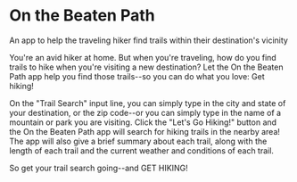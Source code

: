 # On the Beaten Path
An app to help the traveling hiker find trails within their destination's vicinity

You're an avid hiker at home. But when you're traveling, how do you find trails to hike when you're visiting a new destination?
Let the On the Beaten Path app help you find those trails--so you can do what you love: Get hiking!

On the "Trail Search" input line, you can simply type in the city and state of your destination, or the zip code--or you can simply 
type in the name of a mountain or park you are visiting. 
Click the "Let's Go Hiking!" button and the On the Beaten Path app will search for hiking trails in the nearby area! 
The app will also give a brief summary about each trail, along with the length of each trail and the current weather and conditions
of each trail.

So get your trail search going--and GET HIKING!
